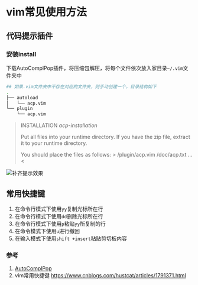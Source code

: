 # vim常见使用方法



## 代码提示插件

###  安装install

下载AutoComplPop插件，将压缩包解压，将每个文件依次放入家目录`~/.vim`文件夹中

```bash
## 如果.vim文件夹中不存在对应的文件夹，则手动创建一个，目录结构如下
.
├── autoload
│   └── acp.vim
└── plugin
    └── acp.vim
```

>  INSTALLATION                        *acp-installation*
>
> Put all files into your runtime directory. If you have the zip file, extract
> it to your runtime directory.
>
> You should place the files as follows:
> \>
>     <your runtime directory>/plugin/acp.vim
>     <your runtime directory>/doc/acp.txt
>     ...
> < 

![补齐提示效果](https://s2.ax1x.com/2019/12/04/Q1Lsne.png)

## 常用快捷键

1. 在命令行模式下使用`yy`复制光标所在行
2. 在命令行模式下使用`dd`删除光标所在行
3. 在命令行模式下使用`p`粘贴`yy`所复制的行
4. 在命令模式下使用`u`进行撤回
5. 在输入模式下使用`shift +insert`粘贴剪切板内容



### 参考

1. [AutoComplPop]( [https://www.vim.org/scripts/script.php?script%5Fid=1879](https://www.vim.org/scripts/script.php?script_id=1879) )
2. vim常用快捷键  https://www.cnblogs.com/hustcat/articles/1791371.html 